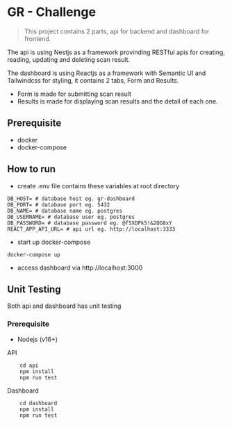 # GR - Challenge

> This project contains 2 parts, api for backend and dashboard for frontend.

The api is using Nestjs as a framework provinding RESTful apis for creating, reading, updating and deleting scan result.

The dashboard is using Reactjs as a framework with Semantic UI and Tailwindcss for styling, it contains 2 tabs, Form and Results.

- Form is made for submitting scan result
- Results is made for displaying scan results and the detail of each one.

## Prerequisite

- docker
- docker-compose

## How to run

- create .env file contains these variables at root directory

```
DB_HOST= # database host eg. gr-dashboard
DB_PORT= # database port eg. 5432
DB_NAME= # database name eg. postgres
DB_USERNAME= # database user eg. postgres
DB_PASSWORD= # database password eg. @fSXDPk5!&2QG8xY
REACT_APP_API_URL= # api url eg. http://localhost:3333
```

- start up docker-compose

```
docker-compose up
```

- access dashboard via http://localhost:3000

## Unit Testing

Both api and dashboard has unit testing

### Prerequisite

- Nodejs (v16+)

API

```
    cd api
    npm install
    npm run test
```

Dashboard

```
    cd dashboard
    npm install
    npm run test
```
